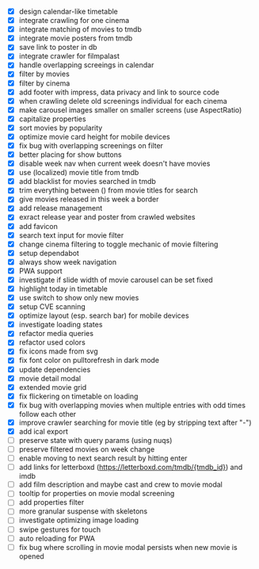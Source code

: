 - [x] design calendar-like timetable
- [x] integrate crawling for one cinema
- [x] integrate matching of movies to tmdb
- [x] integrate movie posters from tmdb
- [x] save link to poster in db
- [x] integrate crawler for filmpalast
- [x] handle overlapping screeings in calendar
- [x] filter by movies
- [x] filter by cinema
- [x] add footer with impress, data privacy and link to source code
- [x] when crawling delete old screenings individual for each cinema
- [x] make carousel images smaller on smaller screens (use AspectRatio)
- [x] capitalize properties
- [x] sort movies by popularity
- [x] optimize movie card height for mobile devices
- [x] fix bug with overlapping screenings on filter
- [x] better placing for show buttons
- [x] disable week nav when current week doesn't have movies
- [x] use (localized) movie title from tmdb
- [x] add blacklist for movies searched in tmdb
- [x] trim everything between () from movie titles for search
- [x] give movies released in this week a border
- [x] add release management
- [x] exract release year and poster from crawled websites
- [x] add favicon
- [x] search text input for movie filter
- [x] change cinema filtering to toggle mechanic of movie filtering
- [x] setup dependabot
- [x] always show week navigation
- [x] PWA support
- [x] investigate if slide width of movie carousel can be set fixed
- [x] highlight today in timetable
- [x] use switch to show only new movies
- [x] setup CVE scanning
- [x] optimize layout (esp. search bar) for mobile devices
- [x] investigate loading states
- [x] refactor media queries
- [x] refactor used colors
- [x] fix icons made from svg
- [x] fix font color on pulltorefresh in dark mode
- [x] update dependencies
- [x] movie detail modal
- [x] extended movie grid
- [x] fix flickering on timetable on loading
- [x] fix bug with overlapping movies when multiple entries with odd times follow each other
- [x] improve crawler searching for movie title (eg by stripping text after "-")
- [x] add ical export
- [ ] preserve state with query params (using nuqs)
- [ ] preserve filtered movies on week change
- [ ] enable moving to next search result by hitting enter
- [ ] add links for letterboxd (https://letterboxd.com/tmdb/{tmdb_id}) and imdb
- [ ] add film description and maybe cast and crew to movie modal
- [ ] tooltip for properties on movie modal screening
- [ ] add properties filter
- [ ] more granular suspense with skeletons
- [ ] investigate optimizing image loading
- [ ] swipe gestures for touch
- [ ] auto reloading for PWA
- [ ] fix bug where scrolling in movie modal persists when new movie is opened
